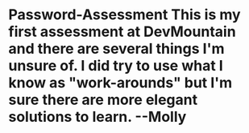 # Password-Assessment This is my first assessment at DevMountain and there are several things I'm unsure of. I did try to use what I know as "work-arounds" but I'm sure there are more elegant solutions to learn. --Molly
